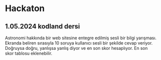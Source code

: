 # Hackaton
## 1.05.2024 kodland dersi
Astronomi hakkında bir web sitesine entegre edilmiş sesli bir bilgi yarışması. Ekranda beliren sırasıyla 10 soruya kullanıcı sesli bir şekilde cevap veriyor. Doğruysa doğru, yanlışsa yanlış diyor ve en son skor hesaplıyor. En son skor tablosu eklenebilir. 
